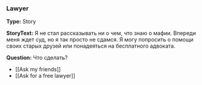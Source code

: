 ### Lawyer
**Type:** Story

**StoryText:** Я не стал рассказывать ни о чем, что знаю о мафии. Впереди меня ждет суд, но я так просто не сдамся. Я могу попросить о помощи своих старых друзей или понадеяться на бесплатного адвоката.

**Question:** Что сделать?

- [[Ask my friends]]
- [[Ask for a free lawyer]]